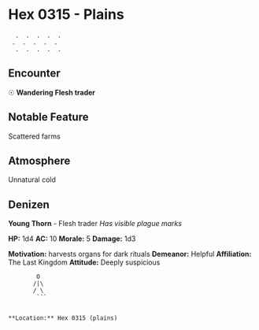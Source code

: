# Hex 0315 - Plains
```
  .  .  .  .  .
 .  .  .  .  .
  .  .  .  .  .
```

## Encounter

☉ **Wandering Flesh trader**

## Notable Feature

Scattered farms

## Atmosphere

Unnatural cold

## Denizen

**Young Thorn** - Flesh trader
*Has visible plague marks*

**HP:** 1d4 **AC:** 10 **Morale:** 5
**Damage:** 1d3

**Motivation:** harvests organs for dark rituals
**Demeanor:** Helpful
**Affiliation:** The Last Kingdom
**Attitude:** Deeply suspicious

```
        O
       /|\
       / \
        ```


**Location:** Hex 0315 (plains)
